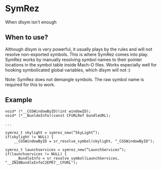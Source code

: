 # SymRez
When dlsym isn't enough

## When to use?
Although dlsym is very powerful, it usually plays by the rules and will not resolve non-exported symbols. This is where SymRez comes into play. SymRez works by manually resolving symbol names to their pointer locations in the symbol table inside Mach-O files. Works especially well for hooking symbolicated global variables, which dlsym will not :) 

Note: SymRez does not demangle symbols. The raw symbol name is required for this to work.

## Example
```
void* (*__CGSWindowByID)(int windowID);
void* (*__BunldeInfo)(const CFURLRef bundleURL);

...

symrez_t skylight = symrez_new(“SkyLight”);
if(skylight != NULL) {
	__CGSWindowByID = sr_resolve_symbol(skylight, "_CGSWindowByID");

symrez_t launchservices = symrez_new(“LaunchServices”);
if(launchservices != NULL) {
	__BundleInfo = sr_resolve_symbol(LaunchServices, "__ZN10BundleInfoC2EPK7__CFURL");
```
